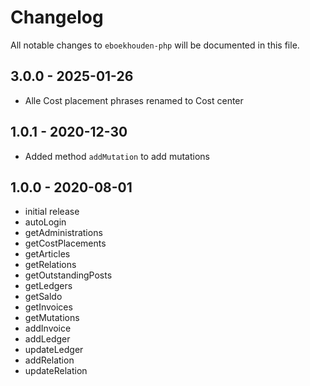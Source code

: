# Changelog

All notable changes to `eboekhouden-php` will be documented in this file.

## 3.0.0 - 2025-01-26
- Alle Cost placement phrases renamed to Cost center

## 1.0.1 - 2020-12-30
- Added method `addMutation` to add mutations

## 1.0.0 - 2020-08-01

- initial release
- autoLogin
- getAdministrations
- getCostPlacements
- getArticles
- getRelations
- getOutstandingPosts
- getLedgers
- getSaldo
- getInvoices
- getMutations
- addInvoice
- addLedger
- updateLedger
- addRelation
- updateRelation
